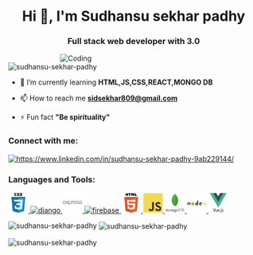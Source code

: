 
<h1 align="center">Hi 👋, I'm Sudhansu sekhar padhy</h1>
<h3 align="center">Full stack web developer with 3.0</h3>
<img align="right" alt="Coding" width="400" src="https://cdn.dribbble.com/users/1162077/screenshots/3848914/programmer.gif">

<p align="left"> <img src="https://komarev.com/ghpvc/?username=sudhansu-sekhar-padhy&label=Profile%20views&color=0e75b6&style=flat" alt="sudhansu-sekhar-padhy" /> </p>

- 🌱 I’m currently learning **HTML,JS,CSS,REACT,MONGO DB**

- 📫 How to reach me **sidsekhar809@gmail.com**

- ⚡ Fun fact **"Be spirituality"**

<h3 align="left">Connect with me:</h3>
<p align="left">
<a href="https://linkedin.com/in/https://www.linkedin.com/in/sudhansu-sekhar-padhy-9ab229144/" target="blank"><img align="center" src="https://raw.githubusercontent.com/rahuldkjain/github-profile-readme-generator/master/src/images/icons/Social/linked-in-alt.svg" alt="https://www.linkedin.com/in/sudhansu-sekhar-padhy-9ab229144/" height="30" width="40" /></a>
</p>

<h3 align="left">Languages and Tools:</h3>
<p align="left"> <a href="https://www.w3schools.com/css/" target="_blank" rel="noreferrer"> <img src="https://raw.githubusercontent.com/devicons/devicon/master/icons/css3/css3-original-wordmark.svg" alt="css3" width="40" height="40"/> </a> <a href="https://www.djangoproject.com/" target="_blank" rel="noreferrer"> <img src="https://cdn.worldvectorlogo.com/logos/django.svg" alt="django" width="40" height="40"/> </a> <a href="https://expressjs.com" target="_blank" rel="noreferrer"> <img src="https://raw.githubusercontent.com/devicons/devicon/master/icons/express/express-original-wordmark.svg" alt="express" width="40" height="40"/> </a> <a href="https://firebase.google.com/" target="_blank" rel="noreferrer"> <img src="https://www.vectorlogo.zone/logos/firebase/firebase-icon.svg" alt="firebase" width="40" height="40"/> </a> <a href="https://www.w3.org/html/" target="_blank" rel="noreferrer"> <img src="https://raw.githubusercontent.com/devicons/devicon/master/icons/html5/html5-original-wordmark.svg" alt="html5" width="40" height="40"/> </a> <a href="https://developer.mozilla.org/en-US/docs/Web/JavaScript" target="_blank" rel="noreferrer"> <img src="https://raw.githubusercontent.com/devicons/devicon/master/icons/javascript/javascript-original.svg" alt="javascript" width="40" height="40"/> </a> <a href="https://www.mongodb.com/" target="_blank" rel="noreferrer"> <img src="https://raw.githubusercontent.com/devicons/devicon/master/icons/mongodb/mongodb-original-wordmark.svg" alt="mongodb" width="40" height="40"/> </a> <a href="https://nodejs.org" target="_blank" rel="noreferrer"> <img src="https://raw.githubusercontent.com/devicons/devicon/master/icons/nodejs/nodejs-original-wordmark.svg" alt="nodejs" width="40" height="40"/> </a> <a href="https://vuejs.org/" target="_blank" rel="noreferrer"> <img src="https://raw.githubusercontent.com/devicons/devicon/master/icons/vuejs/vuejs-original-wordmark.svg" alt="vuejs" width="40" height="40"/> </a> </p>

<p><img align="left" src="https://github-readme-stats.vercel.app/api/top-langs?username=sudhansu-sekhar-padhy&show_icons=true&locale=en&layout=compact" alt="sudhansu-sekhar-padhy" /></p>

<p>&nbsp;<img align="center" src="https://github-readme-stats.vercel.app/api?username=sudhansu-sekhar-padhy&show_icons=true&locale=en" alt="sudhansu-sekhar-padhy" /></p>

<p><img align="center" src="https://github-readme-streak-stats.herokuapp.com/?user=sudhansu-sekhar-padhy&" alt="sudhansu-sekhar-padhy" /></p>

